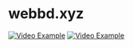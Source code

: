 # webbd.xyz

[![Video Example](https://img.youtube.com/vi/SGkeAWxiRp4E/0.jpg)](https://www.youtube.com/watch?v=SGkeAWxiRp4)
[![Video Example](http://img.youtube.com/vi/SGkeAWxiRp4E/0.jpg)](http://www.youtube.com/watch?v=SGkeAWxiRp4E "Social Networking site made with PHP and MySQL, Javascript, HTML, CSS & Ajax")
